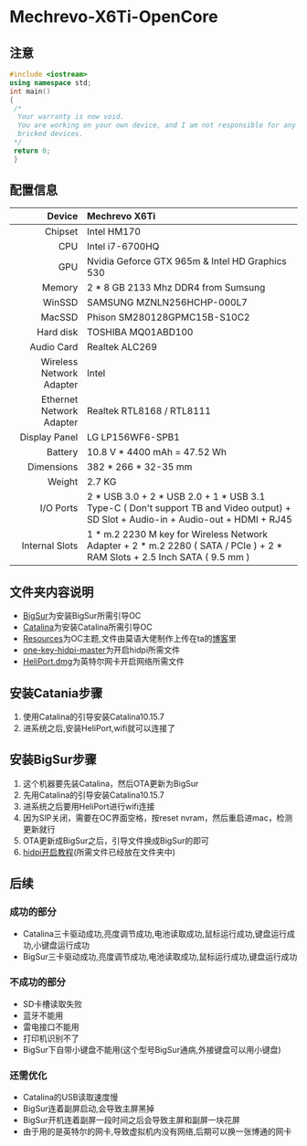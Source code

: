 # Mechrevo-X6Ti-OpenCore

## 注意

```cpp
#include <iostream>
using namespace std;
int main()
{
 /*
  Your warranty is now void.
  You are working on your own device, and I am not responsible for any
  bricked devices.
 */
 return 0;
 }
```

## 配置信息
| Device       | Mechrevo X6Ti                                     | 
| -----------: | :---------------------------------------------- | 
| Chipset | Intel HM170 |
| CPU          | Intel i7-6700HQ  | 
| GPU | Nvidia Geforce GTX 965m & Intel HD Graphics 530                             |
| Memory       | 2 * 8 GB 2133 Mhz DDR4 from Sumsung          | 
| WinSSD      | SAMSUNG MZNLN256HCHP-000L7                           |
| MacSSD       | Phison SM280128GPMC15B-S10C2               |
|    Hard disk    |    TOSHIBA MQ01ABD100 |
| Audio Card      | Realtek ALC269                   | 
| Wireless Network Adapter | Intel                          | 
| Ethernet Network Adapter | Realtek RTL8168 / RTL8111 |
| Display Panel      | LG LP156WF6-SPB1            | 
| Battery | 10.8 V * 4400 mAh = 47.52 Wh |
| Dimensions | 382 * 266 * 32-35 mm |
| Weight | 2.7 KG |
| I/O Ports | 2 * USB 3.0 + 2 * USB 2.0 + 1 * USB 3.1 Type-C ( Don't support TB and Video output) + SD Slot + Audio-in + Audio-out + HDMI + RJ45 |
| Internal Slots | 1 * m.2 2230 M key for Wireless Network Adapter + 2 * m.2 2280 ( SATA / PCIe ) + 2 * RAM Slots + 2.5 Inch SATA ( 9.5 mm ) |

## 文件夹内容说明
- [BigSur](https://github.com/YuZhangWang/Mechrevo-X6Ti-OpenCore/tree/master/BigSur/EFI)为安装BigSur所需引导OC
- [Catalina](https://github.com/YuZhangWang/Mechrevo-X6Ti-OpenCore/tree/master/Catalina/EFI)为安装Catalina所需引导OC
- [Resources](https://github.com/YuZhangWang/Mechrevo-X6Ti-OpenCore/tree/master/Resources)为OC主题,文件由莫语大佬制作上传在ta的[博客](https://www.cmbs-soft.com/oc-theme-richu/)里
- [one-key-hidpi-master](https://github.com/YuZhangWang/Mechrevo-X6Ti-OpenCore/tree/master/one-key-hidpi-master)为开启hidpi所需文件
- [HeliPort.dmg](https://github.com/YuZhangWang/Mechrevo-X6Ti-OpenCore/blob/master/HeliPort.dmg)为英特尔网卡开启网络所需文件

## 安装Catania步骤
1. 使用Catalina的引导安装Catalina10.15.7  
2. 进系统之后,安装HeliPort,wifi就可以连接了
 
## 安装BigSur步骤  
1. 这个机器要先装Catalina，然后OTA更新为BigSur  
2. 先用Catalina的引导安装Catalina10.15.7  
3. 进系统之后要用HeliPort进行wifi连接  
4. 因为SIP关闭，需要在OC界面空格，按reset nvram，然后重启进mac，检测更新就行  
5. OTA更新成BigSur之后，引导文件换成BigSur的即可  
6. [hidpi开启教程](https://blog.csdn.net/qq_37417018/article/details/113701115)(所需文件已经放在文件夹中)

## 后续
### 成功的部分
- Catalina三卡驱动成功,亮度调节成功,电池读取成功,鼠标运行成功,键盘运行成功,小键盘运行成功
- BigSur三卡驱动成功,亮度调节成功,电池读取成功,鼠标运行成功,键盘运行成功


### 不成功的部分
- SD卡槽读取失败
- 蓝牙不能用
- 雷电接口不能用
- 打印机识别不了
- BigSur下自带小键盘不能用(这个型号BigSur通病,外接键盘可以用小键盘)


### 还需优化
- Catalina的USB读取速度慢
- BigSur连着副屏启动,会导致主屏黑掉
- BigSur开机连着副屏一段时间之后会导致主屏和副屏一块花屏
- 由于用的是英特尔的网卡,导致虚拟机内没有网络,后期可以换一张博通的网卡
